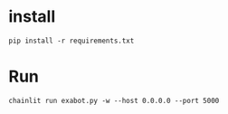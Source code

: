 # install 
```pip install -r requirements.txt ```

# Run 
```chainlit run exabot.py -w --host 0.0.0.0 --port 5000 ```
